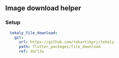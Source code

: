 ## Image download helper

### Setup

```yaml
  tekaly_file_download:
    git:
      url: https://github.com/tekartikprj/tekaly
      path: flutter_packages/file_download
      ref: dart3a
```